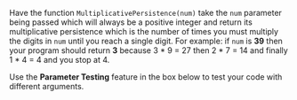 Have the function ```MultiplicativePersistence(num)``` take the ```num``` parameter being passed which will always be a positive integer and return its multiplicative persistence which is the number of times you must multiply the digits in ```num``` until you reach a single digit. For example: if ```num``` is **39** then your program should return **3** because 3 * 9 = 27 then 2 * 7 = 14 and finally 1 * 4 = 4 and you stop at 4.

Use the **Parameter Testing** feature in the box below to test your code with different arguments.
